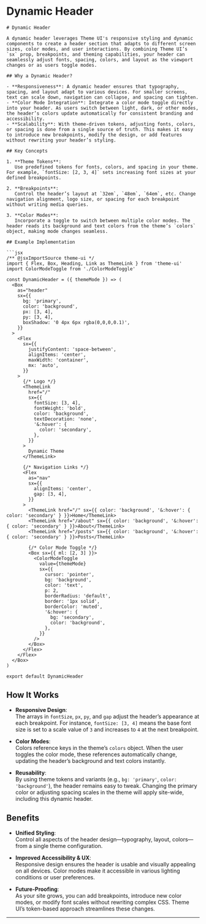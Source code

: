 # Dynamic Header

```mdx
# Dynamic Header

A dynamic header leverages Theme UI's responsive styling and dynamic components to create a header section that adapts to different screen sizes, color modes, and user interactions. By combining Theme UI’s `sx` prop, breakpoints, and theming capabilities, your header can seamlessly adjust fonts, spacing, colors, and layout as the viewport changes or as users toggle modes.

## Why a Dynamic Header?

- **Responsiveness**: A dynamic header ensures that typography, spacing, and layout adapt to various devices. For smaller screens, text can scale down, navigation can collapse, and spacing can tighten.
- **Color Mode Integration**: Integrate a color mode toggle directly into your header. As users switch between light, dark, or other modes, the header’s colors update automatically for consistent branding and accessibility.
- **Scalability**: With theme-driven tokens, adjusting fonts, colors, or spacing is done from a single source of truth. This makes it easy to introduce new breakpoints, modify the design, or add features without rewriting your header’s styling.

## Key Concepts

1. **Theme Tokens**:  
   Use predefined tokens for fonts, colors, and spacing in your theme. For example, `fontSize: [2, 3, 4]` sets increasing font sizes at your defined breakpoints.

2. **Breakpoints**:  
   Control the header’s layout at `32em`, `48em`, `64em`, etc. Change navigation alignment, logo size, or spacing for each breakpoint without writing media queries.

3. **Color Modes**:  
   Incorporate a toggle to switch between multiple color modes. The header reads its background and text colors from the theme’s `colors` object, making mode changes seamless.

## Example Implementation

```jsx
/** @jsxImportSource theme-ui */
import { Flex, Box, Heading, Link as ThemeLink } from 'theme-ui'
import ColorModeToggle from './ColorModeToggle'

const DynamicHeader = ({ themeMode }) => (
  <Box
    as="header"
    sx={{
      bg: 'primary',
      color: 'background',
      px: [3, 4],
      py: [3, 4],
      boxShadow: '0 4px 6px rgba(0,0,0,0.1)',
    }}
  >
    <Flex
      sx={{
        justifyContent: 'space-between',
        alignItems: 'center',
        maxWidth: 'container',
        mx: 'auto',
      }}
    >
      {/* Logo */}
      <ThemeLink
        href="/"
        sx={{
          fontSize: [3, 4],
          fontWeight: 'bold',
          color: 'background',
          textDecoration: 'none',
          '&:hover': {
            color: 'secondary',
          },
        }}
      >
        Dynamic Theme
      </ThemeLink>

      {/* Navigation Links */}
      <Flex
        as="nav"
        sx={{
          alignItems: 'center',
          gap: [3, 4],
        }}
      >
        <ThemeLink href="/" sx={{ color: 'background', '&:hover': { color: 'secondary' } }}>Home</ThemeLink>
        <ThemeLink href="/about" sx={{ color: 'background', '&:hover': { color: 'secondary' } }}>About</ThemeLink>
        <ThemeLink href="/posts" sx={{ color: 'background', '&:hover': { color: 'secondary' } }}>Posts</ThemeLink>

        {/* Color Mode Toggle */}
        <Box sx={{ ml: [2, 3] }}>
          <ColorModeToggle
            value={themeMode}
            sx={{
              cursor: 'pointer',
              bg: 'background',
              color: 'text',
              p: 2,
              borderRadius: 'default',
              border: '1px solid',
              borderColor: 'muted',
              '&:hover': {
                bg: 'secondary',
                color: 'background',
              },
            }}
          />
        </Box>
      </Flex>
    </Flex>
  </Box>
)

export default DynamicHeader
```

## How It Works

- **Responsive Design**:  
  The arrays in `fontSize`, `px`, `py`, and `gap` adjust the header’s appearance at each breakpoint. For instance, `fontSize: [3, 4]` means the base font size is set to a scale value of `3` and increases to `4` at the next breakpoint.

- **Color Modes**:  
  Colors reference keys in the theme’s `colors` object. When the user toggles the color mode, these references automatically change, updating the header’s background and text colors instantly.

- **Reusability**:  
  By using theme tokens and variants (e.g., `bg: 'primary'`, `color: 'background'`), the header remains easy to tweak. Changing the primary color or adjusting spacing scales in the theme will apply site-wide, including this dynamic header.

## Benefits

- **Unified Styling**:  
  Control all aspects of the header design—typography, layout, colors—from a single theme configuration.

- **Improved Accessibility & UX**:  
  Responsive design ensures the header is usable and visually appealing on all devices. Color modes make it accessible in various lighting conditions or user preferences.

- **Future-Proofing**:  
  As your site grows, you can add breakpoints, introduce new color modes, or modify font scales without rewriting complex CSS. Theme UI’s token-based approach streamlines these changes.

---

